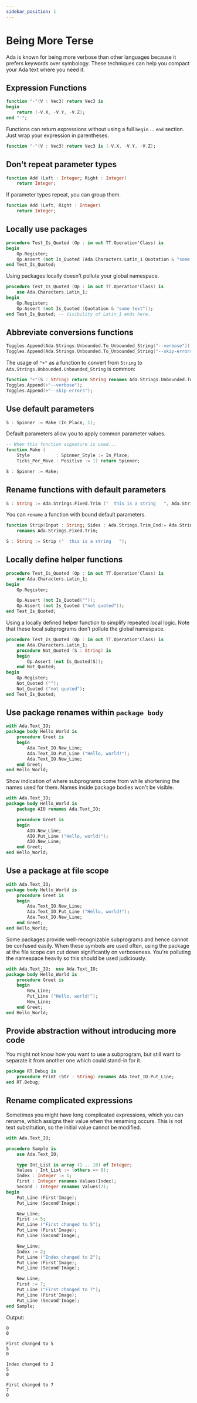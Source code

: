 ```yaml
---
sidebar_position: 1
---
```


# Being More Terse

Ada is known for being more verbose than other languages because it prefers
keywords over symbology. These techniques can help you compact your Ada text
where you need it.

## Expression Functions

```ada
function "-"(V : Vec3) return Vec3 is
begin
    return (-V.X, -V.Y, -V.Z);
end "-";
```

Functions can return expressions without using a full `begin` ... `end`
section. Just wrap your expression in parentheses.

```ada
function "-"(V : Vec3) return Vec3 is (-V.X, -V.Y, -V.Z);
```

## Don't repeat parameter types

```ada
function Add (Left : Integer; Right : Integer)
    return Integer;
```

If parameter types repeat, you can group them.

```ada
function Add (Left, Right : Integer)
    return Integer;
```

## Locally use packages

```ada
procedure Test_Is_Quoted (Op : in out TT.Operation'Class) is
begin
    Op.Register;
    Op.Assert (not Is_Quoted (Ada.Characters.Latin_1.Quotation & "some text"));
end Test_Is_Quoted;
```

Using packages locally doesn't pollute your global namespace.

```ada
procedure Test_Is_Quoted (Op : in out TT.Operation'Class) is
    use Ada.Characters.Latin_1;
begin
    Op.Register;
    Op.Assert (not Is_Quoted (Quotation & "some text"));
end Test_Is_Quoted; -- Visibility of Latin_1 ends here.
```

## Abbreviate conversions functions

```ada
Toggles.Append(Ada.Strings.Unbounded.To_Unbounded_String("--verbose"));
Toggles.Append(Ada.Strings.Unbounded.To_Unbounded_String("--skip-errors"));
```

The usage of `"+"` as a function to convert from `String` to
`Ada.Strings.Unbounded.Unbounded_String` is common:

```ada
function "+"(S : String) return String renames Ada.Strings.Unbounded.To_Unbounded_String;
Toggles.Append(+"--verbose");
Toggles.Append(+"--skip-errors");
```

## Use default parameters

```ada
S : Spinner := Make (In_Place, 1);
```

Default parameters allow you to apply common parameter values.

```ada
-- When this function signature is used...
function Make (
    Style          : Spinner_Style := In_Place;
    Ticks_Per_Move : Positive := 1) return Spinner;

S : Spinner := Make;
```

## Rename functions with default parameters

```ada
S : String := Ada.Strings.Fixed.Trim ("  this is a string   ", Ada.Strings.Both);
```

You can `rename` a function with bound default parameters.

```ada
function Strip(Input : String; Sides : Ada.Strings.Trim_End:= Ada.Strings.Both)
    renames Ada.Strings.Fixed.Trim;

S : String := Strip ("  this is a string   ");
```

## Locally define helper functions

```ada
procedure Test_Is_Quoted (Op : in out TT.Operation'Class) is
    use Ada.Characters.Latin_1;
begin
    Op.Register;

    Op.Assert (not Is_Quoted(""));
    Op.Assert (not Is_Quoted ("not quoted"));
end Test_Is_Quoted;
```

Using a locally defined helper function to simplify repeated local logic. Note
that these local subprograms don't pollute the global namespace.

```ada
procedure Test_Is_Quoted (Op : in out TT.Operation'Class) is
    use Ada.Characters.Latin_1;
    procedure Not_Quoted (S : String) is
    begin
        Op.Assert (not Is_Quoted(S));
    end Not_Quoted;
begin
    Op.Register;
    Not_Quoted ("");
    Not_Quoted ("not quoted");
end Test_Is_Quoted;
```

## Use package renames within `package body`

```ada
with Ada.Text_IO;
package body Hello_World is
    procedure Greet is
    begin
        Ada.Text_IO.New_Line;
        Ada.Text_IO.Put_Line ("Hello, world!");
        Ada.Text_IO.New_Line;
    end Greet;
end Hello_World;
```

Show indication of where subprograms come from while shortening the names used
for them. Names inside package bodies won't be visible.

```ada
with Ada.Text_IO;
package body Hello_World is
    package AIO renames Ada.Text_IO;

    procedure Greet is
    begin
        AIO.New_Line;
        AIO.Put_Line ("Hello, world!");
        AIO.New_Line;
    end Greet;
end Hello_World;
```

## Use a package at file scope

```ada
with Ada.Text_IO;
package body Hello_World is
    procedure Greet is
    begin
        Ada.Text_IO.New_Line;
        Ada.Text_IO.Put_Line ("Hello, world!");
        Ada.Text_IO.New_Line;
    end Greet;
end Hello_World;
```

Some packages provide well-recognizable subprograms and hence cannot be confused
easily. When these symbols are used often, using the package at the file scope
can cut down significantly on verboseness. You're polluting the namespace
heavily so this should be used judiciously.

```ada
with Ada.Text_IO;  use Ada.Text_IO;
package body Hello_World is
    procedure Greet is
    begin
        New_Line;
        Put_Line ("Hello, world!");
        New_Line;
    end Greet;
end Hello_World;
```

## Provide abstraction without introducing more code

You might not know how you want to use a subprogram, but still want to separate it
from another one which could stand-in for it.

```ada
package RT.Debug is
    procedure Print (Str : String) renames Ada.Text_IO.Put_Line;
end RT.Debug;
```

## Rename complicated expressions

Sometimes you might have long complicated expressions, which you can rename,
which assigns their value when the renaming occurs. This is not text
substitution, so the initial value cannot be modified.

```ada
with Ada.Text_IO;

procedure Sample is
    use Ada.Text_IO;

    type Int_List is array (1 .. 10) of Integer;
    Values : Int_List := (others => 0);
    Index : Integer := 1;
    First : Integer renames Values(Index);
    Second : Integer renames Values(2);
begin
    Put_Line (First'Image);
    Put_Line (Second'Image);

    New_Line;
    First := 5;
    Put_Line ("First changed to 5");
    Put_Line (First'Image);
    Put_Line (Second'Image);

    New_Line;
    Index := 2;
    Put_Line ("Index changed to 2");
    Put_Line (First'Image);
    Put_Line (Second'Image);

    New_Line;
    First := 7;
    Put_Line ("First changed to 7");
    Put_Line (First'Image);
    Put_Line (Second'Image);
end Sample;
```

Output:

```
0
0

First changed to 5
5
0

Index changed to 2
5
0

First changed to 7
7
0
```
